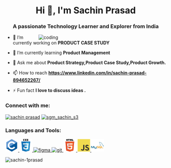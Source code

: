 

<h1 align="center">Hi 👋, I'm Sachin Prasad</h1>
<h3 align="center">A passionate Technology Learner and Explorer from India</h3>

<img align="right" alt="coding" width="400" src="https://github.com/SACHIN-1PRASAD/SACHIN-1PRASAD/assets/146463455/405edaf7-285a-449d-b708-584c2756da7c">



- 🔭 I’m currently working on **PRODUCT CASE STUDY**

- 🌱 I’m currently learning **Product Management**

- 💬 Ask me about **Product Strategy,Product Case Study,Product Growth.**

- 📫 How to reach **https://www.linkedin.com/in/sachin-prasad-894652267/**

- ⚡ Fun fact **I love to discuss ideas .**

<h3 align="left">Connect with me:</h3>
<p align="left">
<a href="https://linkedin.com/in/sachin prasad" target="blank"><img align="center" src="https://raw.githubusercontent.com/rahuldkjain/github-profile-readme-generator/master/src/images/icons/Social/linked-in-alt.svg" alt="sachin prasad" height="30" width="40" /></a>
<a href="https://instagram.com/sgm_sachin_s3" target="blank"><img align="center" src="https://raw.githubusercontent.com/rahuldkjain/github-profile-readme-generator/master/src/images/icons/Social/instagram.svg" alt="sgm_sachin_s3" height="30" width="40" /></a>
</p>

<h3 align="left">Languages and Tools:</h3>
<p align="left"> <a href="https://www.cprogramming.com/" target="_blank" rel="noreferrer"> <img src="https://raw.githubusercontent.com/devicons/devicon/master/icons/c/c-original.svg" alt="c" width="40" height="40"/> </a> <a href="https://www.w3schools.com/css/" target="_blank" rel="noreferrer"> <img src="https://raw.githubusercontent.com/devicons/devicon/master/icons/css3/css3-original-wordmark.svg" alt="css3" width="40" height="40"/> </a> <a href="https://www.figma.com/" target="_blank" rel="noreferrer"> <img src="https://www.vectorlogo.zone/logos/figma/figma-icon.svg" alt="figma" width="40" height="40"/> </a> <a href="https://git-scm.com/" target="_blank" rel="noreferrer"> <img src="https://www.vectorlogo.zone/logos/git-scm/git-scm-icon.svg" alt="git" width="40" height="40"/> </a> <a href="https://www.w3.org/html/" target="_blank" rel="noreferrer"> <img src="https://raw.githubusercontent.com/devicons/devicon/master/icons/html5/html5-original-wordmark.svg" alt="html5" width="40" height="40"/> </a> <a href="https://developer.mozilla.org/en-US/docs/Web/JavaScript" target="_blank" rel="noreferrer"> <img src="https://raw.githubusercontent.com/devicons/devicon/master/icons/javascript/javascript-original.svg" alt="javascript" width="40" height="40"/> </a> <a href="https://www.mysql.com/" target="_blank" rel="noreferrer"> <img src="https://raw.githubusercontent.com/devicons/devicon/master/icons/mysql/mysql-original-wordmark.svg" alt="mysql" width="40" height="40"/> </a> </p>

<p><img align="left" src="https://github-readme-stats.vercel.app/api/top-langs?username=sachin-1prasad&show_icons=true&locale=en&layout=compact" alt="sachin-1prasad" /></p>

